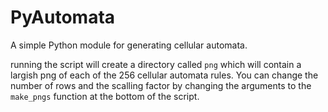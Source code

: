 PyAutomata
==========

A simple Python module for generating cellular automata.

running the script will create a directory called `png` which will contain a largish png of each of the 256 cellular automata rules. You can change the number of rows and the scalling factor by changing the arguments to the `make_pngs` function at the bottom of the script.
